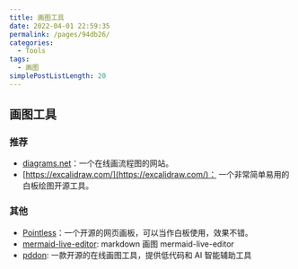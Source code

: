 ```yaml
---
title: 画图工具
date: 2022-04-01 22:59:35
permalink: /pages/94db26/
categories:
  - Tools
tags:
  - 画图
simplePostListLength: 20
---
```


## 画图工具

### 推荐
- [diagrams.net](https://www.diagrams.net/)：一个在线画流程图的网站。
- [https://excalidraw.com/](https://excalidraw.com/)： 一个非常简单易用的白板绘图开源工具。

### 其他
- [Pointless](https://github.com/kkoomen/pointless)：一个开源的网页画板，可以当作白板使用，效果不错。
- [mermaid-live-editor]( https://mermaid-js.github.io/mermaid-live-editor): markdown 画图 mermaid-live-editor
- [pddon](https://pddon.com/): 一款开源的在线画图工具，提供低代码和 AI 智能辅助工具
